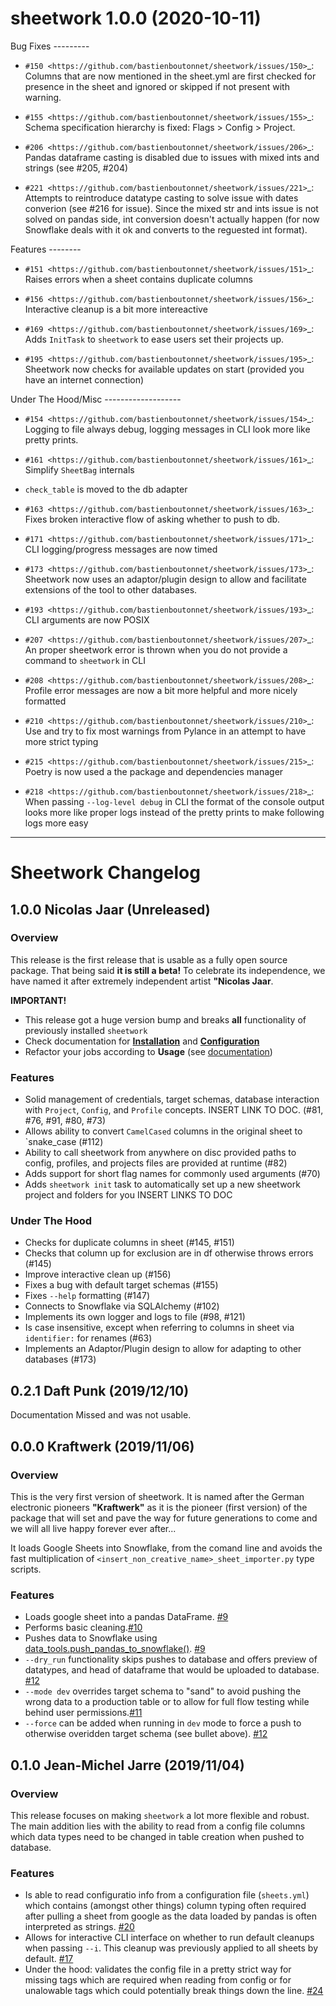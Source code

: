 sheetwork 1.0.0 (2020-10-11)
============================

Bug Fixes ---------

   - `#150 <https://github.com/bastienboutonnet/sheetwork/issues/150>`_: Columns that are now mentioned in the sheet.yml are first checked for presence in the sheet and ignored or skipped if not present with warning.

  - `#155 <https://github.com/bastienboutonnet/sheetwork/issues/155>`_: Schema specification hierarchy is fixed: Flags > Config > Project.

  - `#206 <https://github.com/bastienboutonnet/sheetwork/issues/206>`_: Pandas dataframe casting is disabled due to issues with mixed ints and strings (see #205, #204)

  - `#221 <https://github.com/bastienboutonnet/sheetwork/issues/221>`_: Attempts to reintroduce datatype casting to solve issue with dates converion (see #216 for issue). Since the mixed str and ints issue is not solved on pandas side, int conversion doesn't actually happen (for now Snowflake deals with it ok and converts to the reguested int format).


Features --------

   - `#151 <https://github.com/bastienboutonnet/sheetwork/issues/151>`_: Raises errors when a sheet contains duplicate columns

  - `#156 <https://github.com/bastienboutonnet/sheetwork/issues/156>`_: Interactive cleanup is a bit more intereactive

  - `#169 <https://github.com/bastienboutonnet/sheetwork/issues/169>`_: Adds `InitTask` to `sheetwork` to ease users set their projects up.

  - `#195 <https://github.com/bastienboutonnet/sheetwork/issues/195>`_: Sheetwork now checks for available updates on start (provided you have an internet connection)


Under The Hood/Misc -------------------

   - `#154 <https://github.com/bastienboutonnet/sheetwork/issues/154>`_: Logging to file always debug, logging messages in CLI look more like pretty prints.

  - `#161 <https://github.com/bastienboutonnet/sheetwork/issues/161>`_: Simplify `SheetBag` internals
  - `check_table` is moved to the db adapter

  - `#163 <https://github.com/bastienboutonnet/sheetwork/issues/163>`_: Fixes broken interactive flow of asking whether to push to db.

  - `#171 <https://github.com/bastienboutonnet/sheetwork/issues/171>`_: CLI logging/progress messages are now timed

  - `#173 <https://github.com/bastienboutonnet/sheetwork/issues/173>`_: Sheetwork now uses an adaptor/plugin design to allow and facilitate extensions of the tool to other databases.

  - `#193 <https://github.com/bastienboutonnet/sheetwork/issues/193>`_: CLI arguments are now POSIX

  - `#207 <https://github.com/bastienboutonnet/sheetwork/issues/207>`_: An proper sheetwork error is thrown when you do not provide a command to `sheetwork` in CLI

  - `#208 <https://github.com/bastienboutonnet/sheetwork/issues/208>`_: Profile error messages are now a bit more helpful and more nicely formatted

  - `#210 <https://github.com/bastienboutonnet/sheetwork/issues/210>`_: Use and try to fix most warnings from Pylance in an attempt to have more strict typing

  - `#215 <https://github.com/bastienboutonnet/sheetwork/issues/215>`_: Poetry is now used a the package and dependencies manager

  - `#218 <https://github.com/bastienboutonnet/sheetwork/issues/218>`_: When passing `--log-level debug` in CLI the format of the console output looks more like proper logs instead of the pretty prints to make following logs more easy


----
# Sheetwork Changelog

## 1.0.0 Nicolas Jaar (Unreleased)

### Overview

This release is the first release that is usable as a fully open source package. That being said **it is still a beta!**
To celebrate its independence, we have named it after extremely independent artist **"Nicolas Jaar**.

**IMPORTANT!**

- This release got a huge version bump and breaks **all** functionality of previously installed `sheetwork`
- Check documentation for [**Installation**](https://bastienboutonnet.gitbook.io/sheetwork/installation-and-configuration/installation) and [**Configuration**](https://bastienboutonnet.gitbook.io/sheetwork/installation-and-configuration/untitled)
- Refactor your jobs according to **Usage** (see [documentation](https://bastienboutonnet.gitbook.io/sheetwork/))

### Features

- Solid management of credentials, target schemas, database interaction with `Project`, `Config`, and `Profile` concepts. INSERT LINK TO DOC. (#81, #76, #91, #80, #73)
- Allows ability to convert `CamelCased` columns in the original sheet to `snake_case (#112)
- Ability to call sheetwork from anywhere on disc provided paths to config, profiles, and projects files are provided at runtime (#82)
- Adds support for short flag names for commonly used arguments (#70)
- Adds `sheetwork init` task to automatically set up a new sheetwork project and folders for you INSERT LINKS TO DOC

### Under The Hood

- Checks for duplicate columns in sheet (#145, #151)
- Checks that column up for exclusion are in df otherwise throws errors (#145)
- Improve interactive clean up (#156)
- Fixes a bug with default target schemas (#155)
- Fixes `--help` formatting (#147)
- Connects to Snowflake via SQLAlchemy (#102)
- Implements its own logger and logs to file (#98, #121)
- Is case insensitive, except when referring to columns in sheet via `identifier:` for renames (#63)
- Implements an Adaptor/Plugin design to allow for adapting to other databases (#173)

## 0.2.1 Daft Punk (2019/12/10)

Documentation Missed and was not usable.

## 0.0.0 Kraftwerk (2019/11/06)

### Overview

This is the very first version of sheetwork. It is named after the German electronic pioneers **"Kraftwerk"** as it is the pioneer (first version) of the package that will set and pave the way for future generations to come and we will all live happy forever ever after...

It loads Google Sheets into Snowflake, from the comand line and avoids the fast multiplication of `<insert_non_creative_name>_sheet_importer.py` type scripts.

### Features

- Loads google sheet into a pandas DataFrame. [#9](https://github.com/bastienboutonnet/sheetwork/pull/9)
- Performs basic cleaning.[#10](https://github.com/bastienboutonnet/sheetwork/pull/10)
- Pushes data to Snowflake using [data_tools.push_pandas_to_snowflake()](https://github.com/tripactions/data_tooling/blob/master/data_tools/db/pandas.py#L230). [#9](https://github.com/bastienboutonnet/sheetwork/pull/9)
- `--dry_run` functionality skips pushes to database and offers preview of datatypes, and head of dataframe that would be uploaded to database. [#12](https://github.com/bastienboutonnet/sheetwork/pull/12)
- `--mode dev` overrides target schema to "sand" to avoid pushing the wrong data to a production table or to allow for full flow testing while behind user permissions.[#11](https://github.com/bastienboutonnet/sheetwork/pull/12)
- `--force` can be added when running in `dev` mode to force a push to otherwise overidden target schema (see bullet above). [#12](https://github.com/bastienboutonnet/sheetwork/pull/12)

## 0.1.0 Jean-Michel Jarre (2019/11/04)

### Overview

This release focuses on making `sheetwork` a lot more flexible and robust. The main addition lies with the ability to read from a config file columns which data types need to be changed in table creation when pushed to database.

### Features

- Is able to read configuratio info from a configuration file (`sheets.yml`) which contains (amongst other things) column typing often required after pulling a sheet from google as the data loaded by pandas is often interpreted as strings. [#20](https://github.com/bastienboutonnet/sheetwork/pull/20)
- Allows for interactive CLI interface on whether to run default cleanups when passing `--i`. This cleanup was previously applied to all sheets by default. [#17](https://github.com/bastienboutonnet/sheetwork/pull/17)
- Under the hood: validates the config file in a pretty strict way for missing tags which are required when reading from config or for unalowable tags which could potentially break things down the line. [#24](https://github.com/bastienboutonnet/sheetwork/pull/24)
